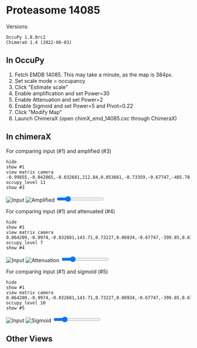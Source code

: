 # Proteasome 14085 

Versions: 
```
OccuPy 1.8.0rc2
ChimeraX 1.4 (2022-06-03)
```

## In OccuPy

1. Fetch EMDB 14085. This may take a minute, as the map is 384px.
2. Set scale mode = occupancy
3. Click "Estimate scale" 
4. Enable amplification and set Power=30
5. Enable Attenuation and set Power=2
6. Enable Sigmoid and set Power=5 and Pivot=0.22
7. Click "Modify Map"
8. Launch ChimeraX (open chimX_emd_14085.cxc through ChimeraX)

## In chimeraX

For comparing input (#1) and amplified (#3)
```commandline
hide 
show #1  
view matrix camera -0.99855,-0.042865,-0.032681,212.84,0.053661,-0.73359,-0.67747,-405.78,0.005068,-0.67824,0.73482,1015.9
occupy_level 11
show #3
```

<div class="c-compare" style="--value:50%;">
  <img class="c-compare__left" src="https://drive.google.com/uc?export=view&id=1g4D7AUyeZXfROoukWvzAkdQoZ6Fvnf1z" alt="Input" />
  <img class="c-compare__right" src="https://drive.google.com/uc?export=view&id=1pRrOUqs0EiJXvQGC3saxbbG66VhV7XAZ" alt="Amplified" />
  <input type="range" class="c-rng c-compare__range" min="0" max="100" value="20" oninput="this.parentNode.style.setProperty('--value', `${this.value}%`)" />
</div>


For comparing input (#1) and attenuated (#4)
```commandline
hide 
show #1  
view matrix camera 0.064209,-0.9974,-0.032681,143.71,0.73227,0.06934,-0.67747,-399.85,0.67798,0.019568,0.73482,1018.3
occupy_level 7
show #4
```

<div class="c-compare" style="--value:50%;">
  <img class="c-compare__left" src="https://drive.google.com/uc?export=view&id=1Fk7jg2dkRzQ133XJ-x_FTaOEgQe_xJ2V" alt="Input" />
  <img class="c-compare__right" src="https://drive.google.com/uc?export=view&id=1XETOdONDIepffDYYNNg2WXEuPz4Tv7FX" alt="Attenuation" />
  <input type="range" class="c-rng c-compare__range" min="0" max="100" value="20" oninput="this.parentNode.style.
setProperty('--value', `${this.value}%`)" />
</div>

For comparing input (#1) and sigmoid (#5)
```commandline
hide 
show #1  
view matrix camera 0.064209,-0.9974,-0.032681,143.71,0.73227,0.06934,-0.67747,-399.85,0.67798,0.019568,0.73482,1018.3
occupy_level 10
show #5
```

<div class="c-compare" style="--value:50%;">
  <img class="c-compare__left" src="https://drive.google.com/uc?export=view&id=1R6nveLCd1cnjrglXIh4Chd6vvRV6F7qq" alt="Input" />
  <img class="c-compare__right" src="https://drive.google.com/uc?export=view&id=19h52QHCc5gIAUffw8bngUOiyTYdqyT0E" alt="Sigmoid" />
  <input type="range" class="c-rng c-compare__range" min="0" max="100" value="20" oninput="this.parentNode.style.
setProperty('--value', `${this.value}%`)" />
</div>


## Other Views



